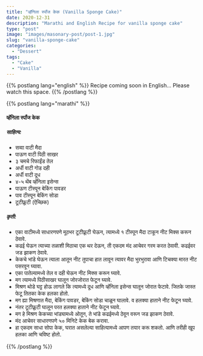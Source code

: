 ```yaml
---
title: "व्हॅनिला स्पॉंज केक (Vanilla Sponge Cake)"
date: 2020-12-31
description: "Marathi and English Recipe for vanilla sponge cake"
type: "post"
image: "images/masonary-post/post-1.jpg"
slug: "vanilla-sponge-cake"
categories: 
  - "Dessert"
tags:
  - "Cake"
  - "Vanilla"
---
```


{{% postlang lang="english" %}} 
 Recipe coming soon in English... Please watch this space. 
 {{% /postlang %}}






{{% postlang lang="marathi" %}}


#### व्हॅनिला स्पॉंज केक  


##### साहित्य:

- सव्वा वाटी मैदा 
- पाऊण वाटी पिठी साखर 
- ३ चमचे रिफाईंड तेल 
- अर्धी वाटी गोड दही 
- अर्धी वाटी दूध 
- ४-५ थेंब व्हॅनिला इसेन्स 
- पाऊण टीस्पून बेकिंग पावडर 
- पाव टीस्पून बेकिंग सोडा 
- टूटीफ्रूटी (ऐच्छिक) 

##### कृती: 


- एका वाटीमध्ये साधारणपणे मूठभर टूटीफ्रूटी घेऊन, त्यामध्ये १ टीस्पून मैदा टाकून नीट मिक्स करून ठेवावे. 
- कढई घेऊन त्याच्या तळाशी मिठाचा एक थर देऊन, ती एकदम मंद आचेवर गरम करत ठेवावी. कढईवर जड झाकण ठेवावे. 
- केकचे भांडे घेऊन त्याला आतून नीट तुपाचा हात लावून त्यावर मैदा भुरभुरावा आणि टिचक्या मारत नीट पसरवून घ्यावा. 
- एका पातेल्यामध्ये तेल व दही घेऊन नीट मिक्स करून घ्यावे. 
- मग त्यामध्ये पिठीसाखर घालून जोरजोरात फेटून घ्यावे. 
- मिश्रण थोडे घट्ट होऊ लागले कि त्यामध्ये दूध आणि व्हॅनिला इसेन्स घालून जोरात फेटावे. जितके जास्त फेटू तितका केक हलका होतो. 
- मग ह्या मिश्रणात मैदा, बेकिंग पावडर, बेकिंग सोडा चाळून घालावे. व हलक्या हाताने नीट फेटून घ्यावे. 
- नंतर टूटीफ्रूटी घालून परत हलक्या हाताने नीट फेटून घ्यावे. 
- मग हे मिश्रण केकच्या भांड्यामध्ये ओतून, ते भांडे कढईमध्ये ठेवून वरून जड झाकण ठेवावे. 
- मंद आचेवर साधारणपणे ५० मिनिटे केक बेक करावा. 
- हा एकदम साधा सोपा केक, घरात असलेल्या साहित्यामध्ये आपण तयार करू शकतो. आणि तरीही खूप हलका आणि चविष्ट होतो. 





 {{% /postlang %}}
